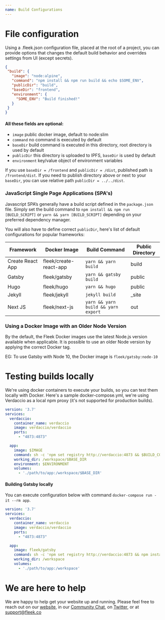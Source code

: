 ```yaml
---
name: Build Configurations
---
```


# File configuration

Using a .fleek.json configuration file, placed at the root of a project, you can provide options that changes the default build behavior and overrides settings from UI (except secrets).

```json
{
 "build": {
   "image": "node:alpine",
   "command": "npm install && npm run build && echo $SOME_ENV",
   "publicDir": "build",
   "baseDir": "frontend",
   "environment": {
     "SOME_ENV": "Build finished!"
   }
 }
}
```

#### All these fields are optional:

- `image` public docker image, default to node:slim
- `command` no command is executed by default
- `baseDir` build command is executed in this directory, root directory is used by default
- `publicDir` this directory is uploaded to IPFS, `baseDir` is used by default
- `environment` key/value object of environment variables

If you use `baseDir = /frontend` and `publicDir = /dist`, published path is `/frontend/dist`. If you need to publish directory above or next to your `baseDir`, you can use relative path `publicDir = ../../dist`.

### JavaScript Single Page Applications (SPA's)
Javascript SPA’s generally have a build script defined in the `package.json` file. Simply set the build command to `npm install && npm run [BUILD_SCRIPT]` or `yarn && yarn [BUILD_SCRIPT]` depending on your preferred dependency manager.

You will also have to define correct `publicDir`, here's list of default configurations for popular frameworks:

<div id="framework-list">

| Framework          | Docker Image           | Build Command                       | Public Directory |
|--------------------|------------------------|-------------------------------------|------------------|
| Create React App   | fleek/create-react-app | `yarn && yarn build`                | build            |
| Gatsby             | fleek/gatsby           | `yarn && gatsby build`              | public           |
| Hugo               | fleek/hugo             | `yarn && hugo`                      | public           |
| Jekyll             | fleek/jekyll           | `jekyll build`                      | _site            |
| Next JS            | fleek/next-js          | `yarn && yarn build && yarn export` | out              |

</div>

### Using a Docker Image with an Older Node Version

By the default, the Fleek Docker images use the latest Node.js version available when applicable. It is possible to use an older Node version by applying the correct Docker tag.

EG: To use Gatsby with Node 10, the Docker image is `fleek/gatsby:node-10`

# Testing builds locally

We're using docker containers to execute your builds, so you can test them locally with Docker. Here's a sample docker-compose.yml, we're using Verdaccio as a local npm proxy (it's not supported for production builds).

```yaml
version: '3.7'
services:
  verdaccio:
    container_name: verdaccio
    image: verdaccio/verdaccio
    ports:
      - "4873:4873"

  app:
    image: $IMAGE
    command: sh -c 'npm set registry http://verdaccio:4873 && $BUILD_COMMAND'
    working_dir: /workspace/$BASE_DIR
    environment: $ENVIRONMENT
    volumes:
      - './path/to/app:/workspace/$BASE_DIR'
```

#### Building Gatsby locally

You can execute configuration below with command `docker-compose run -it --rm app`.

```yaml
version: '3.7'
services:
  verdaccio:
    container_name: verdaccio
    image: verdaccio/verdaccio
    ports:
      - "4873:4873"

  app:
    image: fleek/gatsby
    command: sh -c 'npm set registry http://verdaccio:4873 && npm install && npm run build'
    working_dir: /workspace
    volumes:
      - './path/to/app:/workspace'
```


# We are here to help

We are happy to help get your website up and running. Please feel free to reach out on our [website](https://fleek.co), in our [Community Chat](https://join.slack.com/t/fleek-public/shared_invite/zt-bxna7y1d-PbVdut4rgHt5jM6Zjg9g9A), on [Twitter](https://twitter.com/FleekHQ), or at support@fleek.co
